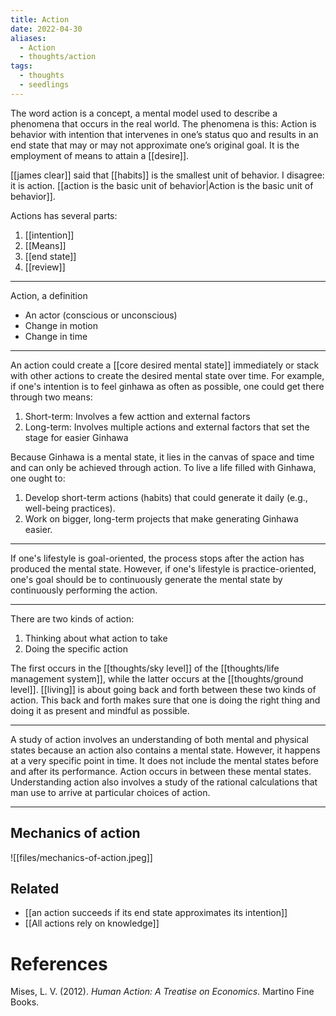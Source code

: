 ```yaml
---
title: Action
date: 2022-04-30
aliases:
  - Action
  - thoughts/action
tags:
  - thoughts
  - seedlings
---
```

The word action is a concept, a mental model used to describe a phenomena that occurs in the real world. The phenomena is this: Action is behavior with intention that intervenes in one’s status quo and results in an end state that may or may not approximate one’s original goal. It is the employment of means to attain a [[desire]].

[[james clear]] said that [[habits]] is the smallest unit of behavior. I disagree: it is action. [[action is the basic unit of behavior|Action is the basic unit of behavior]].

Actions has several parts:

1. [[intention]]
2. [[Means]] 
3. [[end state]]
4. [[review]]

---
Action, a definition

- An actor (conscious or unconscious)
- Change in motion
- Change in time

---
An action could create a [[core desired mental state]] immediately or stack with other actions to create the desired mental state over time. For example, if one's intention is to feel ginhawa as often as possible, one could get there through two means:
1. Short-term: Involves a few acttion and external factors
2. Long-term: Involves multiple actions and external factors that set the stage for easier Ginhawa

Because Ginhawa is a mental state, it lies in the canvas of space and time and can only be achieved through action. To live a life filled with Ginhawa, one ought to:
1.  Develop short-term actions (habits) that could generate it daily (e.g., well-being practices).
2. Work on bigger, long-term projects that make generating Ginhawa easier.

---
If one's lifestyle is goal-oriented, the process stops after the action has produced the mental state. However, if one's lifestyle is practice-oriented, one's goal should be to continuously generate the mental state by continuously performing the action.

---
There are two kinds of action:
1. Thinking about what action to take
2. Doing the specific action

The first occurs in the [[thoughts/sky level]] of the [[thoughts/life management system]], while the latter occurs at the [[thoughts/ground level]]. [[living]] is about going back and forth between these two kinds of action. This back and forth makes sure that one is doing the right thing and doing it as present and mindful as possible.

---
A study of action involves an understanding of both mental and physical states because an action also contains a mental state. However, it happens at a very specific point in time. It does not include the mental states before and after its performance. Action occurs in between these mental states. Understanding action also involves a study of the rational calculations that man use to arrive at particular choices of action.

---
## Mechanics of action

![[files/mechanics-of-action.jpeg]]

## Related

- [[an action succeeds if its end state approximates its intention]]
- [[All actions rely on knowledge]]

# References
Mises, L. V. (2012). *Human Action: A Treatise on Economics*. Martino Fine Books.